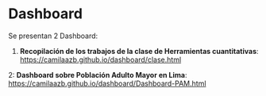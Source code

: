 # Dashboard

Se presentan 2 Dashboard:

1. **Recopilación de los trabajos de la clase de Herramientas cuantitativas**:
https://camilaazb.github.io/dashboard/clase.html

2: **Dashboard sobre Población Adulto Mayor en Lima**:
https://camilaazb.github.io/dashboard/Dashboard-PAM.html 
